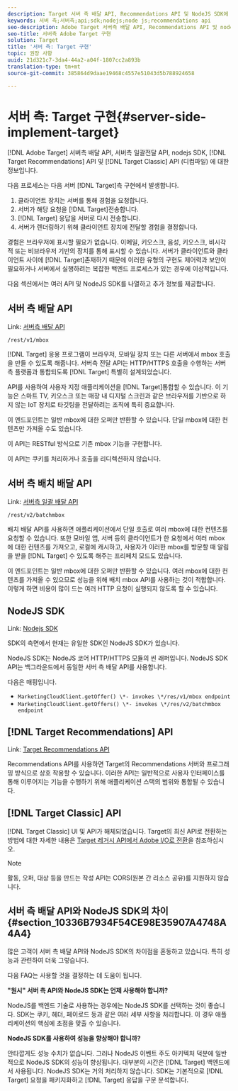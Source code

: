 ```yaml
---
description: Target 서버 측 배달 API, Recommendations API 및 NodeJS SDK에 대한 정보입니다.
keywords: 서버 측;서버측;api;sdk;nodejs;node js;recommendations api
seo-description: Adobe Target 서버측 배달 API, Recommendations API 및 nodejs SDK에 대한 정보입니다.
seo-title: 서버측 Adobe Target 구현
solution: Target
title: '서버 측: Target 구현'
topic: 권장 사항
uuid: 21d321c7-3da4-44a2-a04f-1807cc2a893b
translation-type: tm+mt
source-git-commit: 385864d9daae19468c4557e51043d5b788924658

---
```



# 서버 측: Target 구현{#server-side-implement-target}

[!DNL Adobe Target] 서버측 배달 API, 서버측 일괄전달 API, nodejs SDK, [!DNL Target Recommendations] API 및 [!DNL Target Classic] API (디컴파일) 에 대한 정보입니다.

다음 프로세스는 다음 서버 [!DNL Target]측 구현에서 발생합니다.

1. 클라이언트 장치는 서버를 통해 경험을 요청합니다.
1. 서버가 해당 요청을 [!DNL Target]전송합니다.
1. [!DNL Target] 응답을 서버로 다시 전송합니다.
1. 서버가 렌더링하기 위해 클라이언트 장치에 전달할 경험을 결정합니다.

경험은 브라우저에 표시할 필요가 없습니다. 이메일, 키오스크, 음성, 키오스크, 비시각적 또는 비브라우저 기반의 장치를 통해 표시할 수 있습니다. 서버가 클라이언트와 클라이언트 사이에 [!DNL Target]존재하기 때문에 이러한 유형의 구현도 제어력과 보안이 필요하거나 서버에서 실행하려는 복잡한 백엔드 프로세스가 있는 경우에 이상적입니다.

다음 섹션에서는 여러 API 및 NodeJS SDK를 나열하고 추가 정보를 제공합니다.

## 서버 측 배달 API

Link: [서버측 배달 API](https://developers.adobetarget.com/api/#server-side-delivery)

`/rest/v1/mbox`

[!DNL Target] 응용 프로그램이 브라우저, 모바일 장치 또는 다른 서버에서 mbox 호출을 만들 수 있도록 해줍니다. 서버측 전달 API는 HTTP/HTTPS 호출을 수행하는 서버측 플랫폼과 통합되도록 [!DNL Target] 특별히 설계되었습니다.

API를 사용하여 사용자 지정 애플리케이션을 [!DNL Target]통합할 수 있습니다. 이 기능은 스마트 TV, 키오스크 또는 매장 내 디지털 스크린과 같은 브라우저를 기반으로 하지 않는 IoT 장치로 타깃팅을 전달하려는 조직에 특히 중요합니다.

이 엔드포인트는 일반 mbox에 대한 오퍼만 반환할 수 있습니다. 단일 mbox에 대한 컨텐츠만 가져올 수도 있습니다.

이 API는 RESTful 방식으로 기존 mbox 기능을 구현합니다.

이 API는 쿠키를 처리하거나 호출을 리디렉션하지 않습니다.

## 서버 측 배치 배달 API

Link: [서버측 일괄 배달 API](https://developers.adobetarget.com/api/#server-side-batch-delivery)

`/rest/v2/batchmbox`

배치 배달 API를 사용하면 애플리케이션에서 단일 호출로 여러 mbox에 대한 컨텐츠를 요청할 수 있습니다. 또한 모바일 앱, 서버 등의 클라이언트가 한 요청에서 여러 mbox에 대한 컨텐츠를 가져오고, 로컬에 캐시하고, 사용자가 이러한 mbox를 방문할 때 알림을 받을 [!DNL Target] 수 있도록 해주는 프리페치 모드도 있습니다.

이 엔드포인트는 일반 mbox에 대한 오퍼만 반환할 수 있습니다. 여러 mbox에 대한 컨텐츠를 가져올 수 있으므로 성능을 위해 배치 mbox API를 사용하는 것이 적합합니다. 이렇게 하면 비용이 많이 드는 여러 HTTP 요청이 실행되지 않도록 할 수 있습니다.

## NodeJS SDK

Link: [Nodejs SDK](https://www.npmjs.com/package/@adobe/target-node-client)

SDK의 측면에서 현재는 유일한 SDK인 NodeJS SDK가 있습니다.

NodeJS SDK는 NodeJS 코어 HTTP/HTTPS 모듈의 씬 래퍼입니다. NodeJS SDK API는 백그라운드에서 동일한 서버 측 배달 API를 사용합니다.

다음은 매핑입니다.

* `MarketingCloudClient.getOffer() \*- invokes \*/res/v1/mbox endpoint`
* `MarketingCloudClient.getOffers() \*- invokes \*/res/v2/batchmbox endpoint`

## [!DNL Target Recommendations] API

Link: [Target Recommendations API](https://developers.adobetarget.com/api/recommendations)

Recommendations API를 사용하면 Target의 Recommendations 서버와 프로그래밍 방식으로 상호 작용할 수 있습니다. 이러한 API는 일반적으로 사용자 인터페이스를 통해 이루어지는 기능을 수행하기 위해 애플리케이션 스택의 범위와 통합될 수 있습니다.

## [!DNL Target Classic] API

[!DNL Target Classic] UI 및 API가 해체되었습니다. Target의 최신 API로 전환하는 방법에 대한 자세한 내용은 [Target 레거시 API에서 Adobe I/O로 전환](../../c-implementing-target/c-api-and-sdk-overview/target-api-documentation.md#concept_3A31E26C8FAF49598152ACFE088BD4D2)을 참조하십시오.

>[!NOTE]
>활동, 오퍼, 대상 등을 만드는 작성 API는 CORS(원본 간 리소스 공유)를 지원하지 않습니다.

## 서버 측 배달 API와 NodeJS SDK의 차이 {#section_10336B7934F54CE98E35907A4748A4A4}

많은 고객이 서버 측 배달 API와 NodeJS SDK의 차이점을 혼동하고 있습니다. 특히 성능과 관련하여 더욱 그렇습니다.

다음 FAQ는 사용할 것을 결정하는 데 도움이 됩니다.

**&quot;원시&quot; 서버 측 API와 NodeJS SDK는 언제 사용해야 합니까?**

NodeJS를 백엔드 기술로 사용하는 경우에는 NodeJS SDK를 선택하는 것이 좋습니다. SDK는 쿠키, 헤더, 페이로드 등과 같은 여러 세부 사항을 처리합니다. 이 경우 애플리케이션의 핵심에 초점을 맞출 수 있습니다.

**NodeJS SDK를 사용하여 성능을 향상해야 합니까?**

안타깝게도 성능 수치가 없습니다. 그러나 NodeJS 이벤트 주도 아키텍처 덕분에 일반적으로 NodeJS SDK의 성능이 향상됩니다. 대부분의 시간은 [!DNL Target] 백엔드에서 사용됩니다. NodeJS SDK는 거의 처리하지 않습니다. SDK는 기본적으로 [!DNL Target] 요청을 패키지화하고 [!DNL Target] 응답을 구문 분석합니다.
